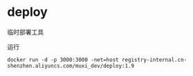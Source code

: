 # deploy
临时部署工具

运行

`docker run -d -p 3000:3000 -net=host registry-internal.cn-shenzhen.aliyuncs.com/muxi_dev/deploy:1.9`